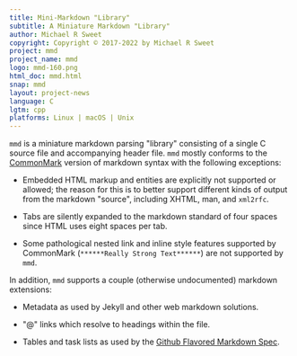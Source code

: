 ```yaml
---
title: Mini-Markdown "Library"
subtitle: A Miniature Markdown "Library"
author: Michael R Sweet
copyright: Copyright © 2017-2022 by Michael R Sweet
project: mmd
project_name: mmd
logo: mmd-160.png
html_doc: mmd.html
snap: mmd
layout: project-news
language: C
lgtm: cpp
platforms: Linux | macOS | Unix
---
```


`mmd` is a miniature markdown parsing "library" consisting of a single C source
file and accompanying header file.  `mmd` mostly conforms to the [CommonMark][]
version of markdown syntax with the following exceptions:

- Embedded HTML markup and entities are explicitly not supported or allowed;
  the reason for this is to better support different kinds of output from the
  markdown "source", including XHTML, man, and `xml2rfc`.

- Tabs are silently expanded to the markdown standard of four spaces since HTML
  uses eight spaces per tab.

- Some pathological nested link and inline style features supported by
  CommonMark (`******Really Strong Text******`) are not supported by `mmd`.

In addition, `mmd` supports a couple (otherwise undocumented) markdown
extensions:

- Metadata as used by Jekyll and other web markdown solutions.

- "@" links which resolve to headings within the file.

- Tables and task lists as used by the [Github Flavored Markdown Spec][GFM].

[CommonMark]: https://spec.commonmark.org
[GFM]: https://github.github.com/gfm
